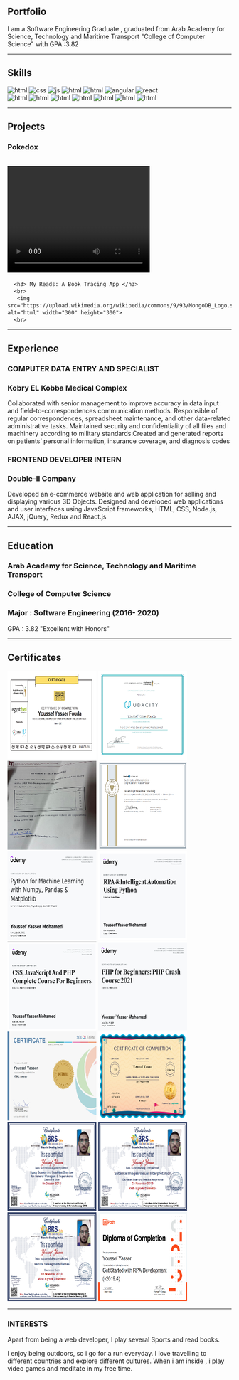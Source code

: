 ## Portfolio

I am a Software Engineering Graduate , graduated from Arab Academy for Science, Technology and Maritime Transport "College of Computer Science" with GPA :3.82

---

## Skills

<p align='left'>
   <img src="https://upload.wikimedia.org/wikipedia/commons/thumb/6/61/HTML5_logo_and_wordmark.svg/2048px-HTML5_logo_and_wordmark.svg.png" alt="html" width="40" height="40">
   <img src='https://upload.wikimedia.org/wikipedia/commons/thumb/d/d5/CSS3_logo_and_wordmark.svg/1200px-CSS3_logo_and_wordmark.svg.png' alt="css" width="40" height="40">
   <img src='https://upload.wikimedia.org/wikipedia/commons/6/6a/JavaScript-logo.png' height='40' width='auto' alt="js">
   <img src="https://upload.wikimedia.org/wikipedia/commons/0/0d/C_Sharp_wordmark.svg" alt="html" width="40" height="40">
   <img src="https://upload.wikimedia.org/wikipedia/commons/a/a3/.NET_Logo.svg" alt="html" width="40" height="40">
   <img src="https://angular.io/assets/images/logos/angular/angular.svg" alt="angular" width="40" height="40"/>
   <img src="https://upload.wikimedia.org/wikipedia/commons/thumb/a/a7/React-icon.svg/1280px-React-icon.svg.png" alt="react" width="40" height="40"/>
  <br>
   <img src="https://upload.wikimedia.org/wikipedia/commons/c/c3/Python-logo-notext.svg" alt="html" width="40" height="40">
   <img src="https://upload.wikimedia.org/wikipedia/commons/4/49/Redux.png" alt="html" width="40" height="40">
   <img src="https://upload.wikimedia.org/wikipedia/commons/6/67/NodeJS.png" alt="html" width="40" height="40">
   <img src="https://upload.wikimedia.org/wikipedia/commons/3/34/Java_20131025_1864663017.jpg" alt="html" width="40" height="40">
   <img src="https://upload.wikimedia.org/wikipedia/commons/thumb/8/87/Sql_data_base_with_logo.png/640px-Sql_data_base_with_logo.png" alt="html" width="40" height="40">
   <img src="https://upload.wikimedia.org/wikipedia/commons/0/0a/MySQL_textlogo.svg" alt="html" width="40" height="40">
   <img src="https://upload.wikimedia.org/wikipedia/commons/9/93/MongoDB_Logo.svg" alt="html" width="50" height="40">


</p>

---

## Projects

<div> 
      <h3> Pokedox </h3>  
      <br>
      <video width="320" height="240" controls> <source src="pokemom.mp4" type="video/mp4"> </video> 
      <br>
      
      <h3> My Reads: A Book Tracing App </h3>  
      <br>
       <img src="https://upload.wikimedia.org/wikipedia/commons/9/93/MongoDB_Logo.svg" alt="html" width="300" height="300">
      <br>
</div>


---

## Experience

### **COMPUTER DATA ENTRY AND SPECIALIST**
### Kobry EL Kobba Medical Complex

 Collaborated with senior management to improve accuracy in data input and field-to-correspondences communication methods. Responsible of regular correspondences, spreadsheet maintenance, and other data-related administrative tasks. Maintained security and confidentiality of all files and machinery according to military standards.Created and generated reports on patients’ personal information, insurance coverage, and diagnosis codes

### **FRONTEND DEVELOPER INTERN**
### Double-II Company

 Developed an e-commerce website and web application for selling and displaying various 3D Objects. Designed and developed web applications and user interfaces using JavaScript frameworks, HTML, CSS, Node.js, AJAX, jQuery, Redux and React.js
 
---

## Education

### **Arab Academy for Science, Technology and Maritime Transport**
### College of Computer Science 
### Major : Software Engineering (2016- 2020)
GPA : 3.82 "Excellent with Honors"

---

## Certificates
 
 <p align="left">
   <img src="/Udacity2.png" alt="cert" width="200" height="200">
   <img src="/Udacity1.png" alt="cert" width="200" height="200">
   <img src="/ITI .Net Web Development.jpeg" alt="cert" width="200" height="200">
   <img src="/JavaScript.png" alt="cert" width="200" height="200">
   <img src="/python.png" alt="cert" width="200" height="200">
   <img src="/RPA & Intelligent Automation using Python certificate.jpg" alt="cert" width="200" height="200">
   <img src="/CSS,JavaScript,PHP.png" alt="cert" width="200" height="200">
   <img src="/php.png" alt="cert" width="200" height="200">
   <img src="/HTML Course.jpg" alt="cert" width="200" height="200">
   <img src="/java-certificates_TAU-282d8afc.png" alt="cert" width="200" height="200">
   <img src="/brs1.png" alt="cert" width="200" height="200">
   <img src="/brs2.png" alt="cert" width="200" height="200">
   <img src="/brs3.png" alt="cert" width="200" height="200">
   <img src="/uipath.png" alt="cert" width="200" height="200" >

 </p>

---

### INTERESTS
Apart from being a web developer, I play several Sports and read books.

I enjoy being outdoors, so i go for a run everyday. I love travelling to different countries and explore different cultures. When i am inside , i play video games and meditate in my free time.
